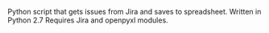 Python script that gets issues from Jira and saves to spreadsheet.
Written in Python 2.7
Requires Jira and openpyxl modules.
